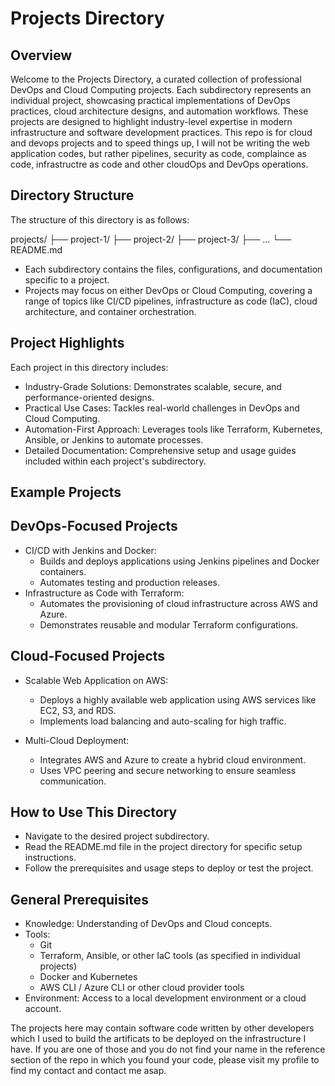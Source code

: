 # Projects Directory
## Overview
Welcome to the Projects Directory, a curated collection of professional DevOps and Cloud Computing projects. Each subdirectory represents an individual project, showcasing practical implementations of DevOps practices, cloud architecture designs, and automation workflows. These projects are designed to highlight industry-level expertise in modern infrastructure and software development practices. This repo is for cloud and devops projects and to speed things up, I will not be writing the web application codes, but rather pipelines, security as code, complaince as code, infrastructre as code and other cloudOps and DevOps operations.

## Directory Structure

The structure of this directory is as follows:

projects/
├── project-1/
├── project-2/
├── project-3/
├── ...
└── README.md

* Each subdirectory contains the files, configurations, and documentation specific to a project.
* Projects may focus on either DevOps or Cloud Computing, covering a range of topics like CI/CD pipelines, infrastructure as code (IaC), cloud architecture, and container orchestration.

## Project Highlights
Each project in this directory includes:

* Industry-Grade Solutions: Demonstrates scalable, secure, and performance-oriented designs.
* Practical Use Cases: Tackles real-world challenges in DevOps and Cloud Computing.
* Automation-First Approach: Leverages tools like Terraform, Kubernetes, Ansible, or Jenkins to automate processes.
* Detailed Documentation: Comprehensive setup and usage guides included within each project's subdirectory.

## Example Projects
## DevOps-Focused Projects
* CI/CD with Jenkins and Docker:
  * Builds and deploys applications using Jenkins pipelines and Docker containers.
  * Automates testing and production releases.
* Infrastructure as Code with Terraform:
  * Automates the provisioning of cloud infrastructure across AWS and Azure.
  * Demonstrates reusable and modular Terraform configurations.

## Cloud-Focused Projects
* Scalable Web Application on AWS:
  * Deploys a highly available web application using AWS services like EC2, S3, and RDS.
  * Implements load balancing and auto-scaling for high traffic.
* Multi-Cloud Deployment:

  * Integrates AWS and Azure to create a hybrid cloud environment.
  * Uses VPC peering and secure networking to ensure seamless communication.

## How to Use This Directory
* Navigate to the desired project subdirectory.
* Read the README.md file in the project directory for specific setup instructions.
* Follow the prerequisites and usage steps to deploy or test the project.

## General Prerequisites
* Knowledge: Understanding of DevOps and Cloud concepts.
* Tools:
  * Git
  * Terraform, Ansible, or other IaC tools (as specified in individual projects)
  * Docker and Kubernetes
  * AWS CLI / Azure CLI or other cloud provider tools
* Environment: Access to a local development environment or a cloud account.

The projects here may contain software code written by other developers which I used to build the artificats to be deployed on the infrastructure I have. If you are one of those and you do not find your name in the reference section of the repo in which you found your code, please visit my profile to find my contact and contact me asap. 
